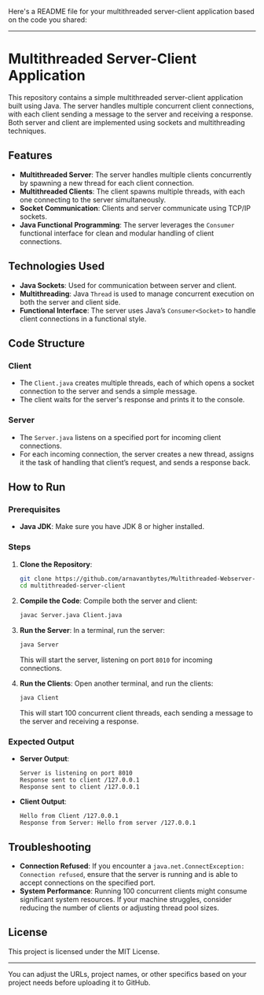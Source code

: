 Here's a README file for your multithreaded server-client application based on the code you shared:

---

# Multithreaded Server-Client Application

This repository contains a simple multithreaded server-client application built using Java. The server handles multiple concurrent client connections, with each client sending a message to the server and receiving a response. Both server and client are implemented using sockets and multithreading techniques.

## Features

- **Multithreaded Server**: The server handles multiple clients concurrently by spawning a new thread for each client connection.
- **Multithreaded Clients**: The client spawns multiple threads, with each one connecting to the server simultaneously.
- **Socket Communication**: Clients and server communicate using TCP/IP sockets.
- **Java Functional Programming**: The server leverages the `Consumer` functional interface for clean and modular handling of client connections.

## Technologies Used

- **Java Sockets**: Used for communication between server and client.
- **Multithreading**: Java `Thread` is used to manage concurrent execution on both the server and client side.
- **Functional Interface**: The server uses Java’s `Consumer<Socket>` to handle client connections in a functional style.

## Code Structure

### Client

- The `Client.java` creates multiple threads, each of which opens a socket connection to the server and sends a simple message.
- The client waits for the server's response and prints it to the console.

### Server

- The `Server.java` listens on a specified port for incoming client connections.
- For each incoming connection, the server creates a new thread, assigns it the task of handling that client’s request, and sends a response back.

## How to Run

### Prerequisites

- **Java JDK**: Make sure you have JDK 8 or higher installed.

### Steps

1. **Clone the Repository**:
   ```bash
   git clone https://github.com/arnavantbytes/Multithreaded-Webserver-In-Java.git
   cd multithreaded-server-client
   ```

2. **Compile the Code**:
   Compile both the server and client:
   ```bash
   javac Server.java Client.java
   ```

3. **Run the Server**:
   In a terminal, run the server:
   ```bash
   java Server
   ```
   This will start the server, listening on port `8010` for incoming connections.

4. **Run the Clients**:
   Open another terminal, and run the clients:
   ```bash
   java Client
   ```
   This will start 100 concurrent client threads, each sending a message to the server and receiving a response.

### Expected Output

- **Server Output**:
  ```
  Server is listening on port 8010
  Response sent to client /127.0.0.1
  Response sent to client /127.0.0.1
  ```

- **Client Output**:
  ```
  Hello from Client /127.0.0.1
  Response from Server: Hello from server /127.0.0.1
  ```

## Troubleshooting

- **Connection Refused**: If you encounter a `java.net.ConnectException: Connection refused`, ensure that the server is running and is able to accept connections on the specified port.
- **System Performance**: Running 100 concurrent clients might consume significant system resources. If your machine struggles, consider reducing the number of clients or adjusting thread pool sizes.

## License

This project is licensed under the MIT License.

---

You can adjust the URLs, project names, or other specifics based on your project needs before uploading it to GitHub.
